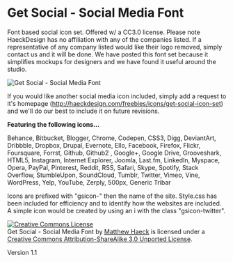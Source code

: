Get Social - Social Media Font
=============

Font based social icon set. Offered w/ a CC3.0 license. Please note HaeckDesign has no affiliation with any of the companies listed. If a representative of any company listed would like their logo removed, simply contact us and it will be done. We have posted this font set because it simplifies mockups for designers and we have found it useful around the studio.

<img src="https://s3-us-west-2.amazonaws.com/haeck/Get-Social-Social-Icon-Font-Example.jpg" title="Get Social - Social Media Font" />

If you would like another social media icon included, simply add a request to it's homepage (http://haeckdesign.com/freebies/icons/get-social-icon-set) and we'll do our best to include it on future revisions.

<b>Featuring the following icons...</b>

Behance, Bitbucket, Blogger, Chrome, Codepen, CSS3, Digg, DeviantArt, Dribbble, Dropbox, Drupal, Evernote, Ello, Facebook, Firefox, Flickr, Foursquare, Forrst, Github, Github2 , Google+, Google Drive, Grooveshark, HTML5, Instagram, Internet Explorer, Joomla, Last.fm, LinkedIn, Myspace, Opera, PayPal, Pinterest, Reddit, RSS, Safari, Skype, Spotify, Stack Overflow, StumbleUpon, SoundCloud, Tumblr, Twitter, Vimeo, Vine, WordPress, Yelp, YouTube, Zerply, 500px, Generic Tribar


Icons are prefixed with "gsicon-" then the name of the site. Style.css has been included for efficiency and to identify how the websites are included. A simple icon would be created by using an i with the class "gsicon-twitter".

<a rel="license" href="http://creativecommons.org/licenses/by-sa/3.0/deed.en_US"><img alt="Creative Commons License" style="border-width:0" src="http://i.creativecommons.org/l/by-sa/3.0/80x15.png" /></a><br /><span xmlns:dct="http://purl.org/dc/terms/" href="http://purl.org/dc/dcmitype/StillImage" property="dct:title" rel="dct:type">Get Social - Social Media Font</span> by <a xmlns:cc="http://creativecommons.org/ns#" href="http://haeckdesign.com/freebies/icons/get-social-icon-font" property="cc:attributionName" rel="cc:attributionURL">Matthew Haeck</a> is licensed under a <a rel="license" href="http://creativecommons.org/licenses/by-sa/3.0/deed.en_US">Creative Commons Attribution-ShareAlike 3.0 Unported License</a>.

Version 1.1
